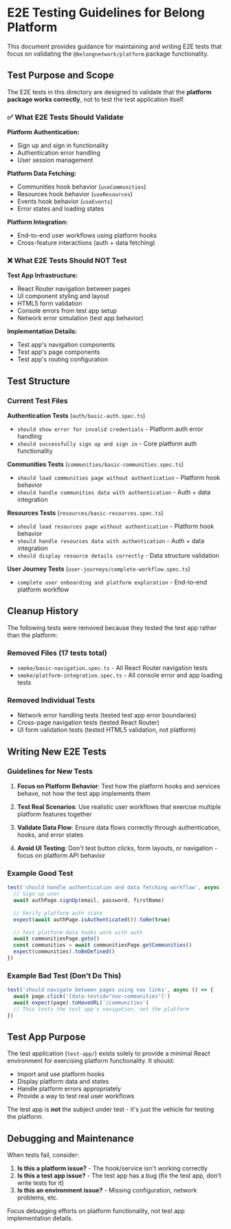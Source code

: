 # E2E Testing Guidelines for Belong Platform

This document provides guidance for maintaining and writing E2E tests that focus on validating the `@belongnetwork/platform` package functionality.

## Test Purpose and Scope

The E2E tests in this directory are designed to validate that the **platform package works correctly**, not to test the test application itself.

### ✅ What E2E Tests Should Validate

**Platform Authentication:**
- Sign up and sign in functionality
- Authentication error handling
- User session management

**Platform Data Fetching:**
- Communities hook behavior (`useCommunities`)
- Resources hook behavior (`useResources`) 
- Events hook behavior (`useEvents`)
- Error states and loading states

**Platform Integration:**
- End-to-end user workflows using platform hooks
- Cross-feature interactions (auth + data fetching)

### ❌ What E2E Tests Should NOT Test

**Test App Infrastructure:**
- React Router navigation between pages
- UI component styling and layout
- HTML5 form validation
- Console errors from test app setup
- Network error simulation (test app behavior)

**Implementation Details:**
- Test app's navigation components
- Test app's page components
- Test app's routing configuration

## Test Structure

### Current Test Files

**Authentication Tests** (`auth/basic-auth.spec.ts`)
- `should show error for invalid credentials` - Platform auth error handling
- `should successfully sign up and sign in` - Core platform auth functionality

**Communities Tests** (`communities/basic-communities.spec.ts`)
- `should load communities page without authentication` - Platform hook behavior
- `should handle communities data with authentication` - Auth + data integration

**Resources Tests** (`resources/basic-resources.spec.ts`)
- `should load resources page without authentication` - Platform hook behavior
- `should handle resources data with authentication` - Auth + data integration
- `should display resource details correctly` - Data structure validation

**User Journey Tests** (`user-journeys/complete-workflow.spec.ts`)
- `complete user onboarding and platform exploration` - End-to-end platform workflow

## Cleanup History

The following tests were removed because they tested the test app rather than the platform:

### Removed Files (17 tests total)
- `smoke/basic-navigation.spec.ts` - All React Router navigation tests
- `smoke/platform-integration.spec.ts` - All console error and app loading tests

### Removed Individual Tests
- Network error handling tests (tested test app error boundaries)
- Cross-page navigation tests (tested React Router)
- UI form validation tests (tested HTML5 validation, not platform)

## Writing New E2E Tests

### Guidelines for New Tests

1. **Focus on Platform Behavior**: Test how the platform hooks and services behave, not how the test app implements them

2. **Test Real Scenarios**: Use realistic user workflows that exercise multiple platform features together

3. **Validate Data Flow**: Ensure data flows correctly through authentication, hooks, and error states

4. **Avoid UI Testing**: Don't test button clicks, form layouts, or navigation - focus on platform API behavior

### Example Good Test
```typescript
test('should handle authentication and data fetching workflow', async () => {
  // Sign up user
  await authPage.signUp(email, password, firstName)
  
  // Verify platform auth state
  expect(await authPage.isAuthenticated()).toBe(true)
  
  // Test platform data hooks work with auth
  await communitiesPage.goto()
  const communities = await communitiesPage.getCommunities()
  expect(communities).toBeDefined()
})
```

### Example Bad Test (Don't Do This)
```typescript
test('should navigate between pages using nav links', async () => {
  await page.click('[data-testid="nav-communities"]')
  await expect(page).toHaveURL('/communities')
  // This tests the test app's navigation, not the platform
})
```

## Test App Purpose

The test application (`test-app/`) exists solely to provide a minimal React environment for exercising platform functionality. It should:

- Import and use platform hooks
- Display platform data and states
- Handle platform errors appropriately
- Provide a way to test real user workflows

The test app is **not** the subject under test - it's just the vehicle for testing the platform.

## Debugging and Maintenance

When tests fail, consider:

1. **Is this a platform issue?** - The hook/service isn't working correctly
2. **Is this a test app issue?** - The test app has a bug (fix the test app, don't write tests for it)
3. **Is this an environment issue?** - Missing configuration, network problems, etc.

Focus debugging efforts on platform functionality, not test app implementation details.